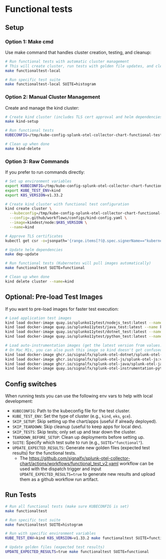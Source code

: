 # Functional tests

## Setup

### Option 1: Make cmd

Use make command that handles cluster creation, testing, and cleanup:

```bash
# Run functional tests with automatic cluster management
# This will create cluster, run tests with golden file updates, and clean up
make functionaltest-local

# Run specific test suite
make functionaltest-local SUITE=histogram
```

### Option 2: Manual Cluster Management

Create and manage the kind cluster:

```bash
# Create kind cluster (includes TLS cert approval and helm dependencies)
make kind-setup

# Run functional tests
KUBECONFIG=/tmp/kube-config-splunk-otel-collector-chart-functional-testing make functionaltest SUITE=functional

# Clean up when done
make kind-delete
```

### Option 3: Raw Commands

If you prefer to run commands directly:

```bash
# Set up environment variables
export KUBECONFIG=/tmp/kube-config-splunk-otel-collector-chart-functional-testing
export KUBE_TEST_ENV=kind
export K8S_VERSION=v1.33.2

# Create kind cluster with functional test configuration
kind create cluster \
  --kubeconfig=/tmp/kube-config-splunk-otel-collector-chart-functional-testing \
  --config=.github/workflows/configs/kind-config.yaml \
  --image=kindest/node:$K8S_VERSION \
  --name=kind

# Approve TLS certificates
kubectl get csr -o=jsonpath='{range.items[?(@.spec.signerName=="kubernetes.io/kubelet-serving")]}{.metadata.name}{" "}{end}' | xargs kubectl certificate approve

# Update helm dependencies
make dep-update

# Run functional tests (Kubernetes will pull images automatically)
make functionaltest SUITE=functional

# Clean up when done
kind delete cluster --name=kind
```

## Optional: Pre-load Test Images

If you want to pre-load images for faster test execution:

```bash
# Load application test images
kind load docker-image quay.io/splunko11ytest/nodejs_test:latest --name kind
kind load docker-image quay.io/splunko11ytest/java_test:latest --name kind
kind load docker-image quay.io/splunko11ytest/dotnet_test:latest --name kind
kind load docker-image quay.io/splunko11ytest/python_test:latest --name kind

# Load auto-instrumentation images (get the latest version from values.yaml) -
# On Mac M1s, you can also push this image so kind doesn't get confused with the platform to use:
kind load docker-image ghcr.io/signalfx/splunk-otel-dotnet/splunk-otel-dotnet:v1.11.0 --name kind
kind load docker-image ghcr.io/signalfx/splunk-otel-js/splunk-otel-js:v3.3.0 --name kind
kind load docker-image ghcr.io/signalfx/splunk-otel-java/splunk-otel-java:v2.19.0 --name kind
kind load docker-image quay.io/signalfx/splunk-otel-instrumentation-python:v2.7.0 --name kind
```

## Config switches

When running tests you can use the following env vars to help with local development:
- `KUBECONFIG`: Path to the kubeconfig file for the test cluster.
- `KUBE_TEST_ENV`: Set the type of cluster (e.g., `kind`, `eks`, `gce`).
- `SKIP_SETUP`: Skip setting up the chart/apps (useful if already deployed).
- `SKIP_TEARDOWN`: Skip cleanup (useful to keep apps for local dev).
- `SKIP_TESTS`: Skip tests; only set up and tear down the cluster.
- `TEARDOWN_BEFORE_SETUP`: Clean up deployments before setting up.
- `SUITE`: Specify which test suite to run (e.g., `SUITE="functional"`).
- `UPDATE_EXPECTED_RESULTS`: Generate new golden files (expected test results) for the functional tests.
  - The https://github.com/signalfx/splunk-otel-collector-chart/actions/workflows/functional_test_v2.yaml workflow can
    be used with the dispatch trigger and input `UPDATE_EXPECTED_RESULTS=true` to generate new results and upload
    them as a github workflow run artifact.

## Run Tests

```bash
# Run all functional tests (make sure KUBECONFIG is set)
make functionaltest

# Run specific test suite
make functionaltest SUITE=histogram

# Run with specific environment variables
KUBE_TEST_ENV=kind K8S_VERSION=v1.33.2 make functionaltest SUITE=functional

# Update golden files (expected test results)
UPDATE_EXPECTED_RESULTS=true make functionaltest SUITE=functional
```
